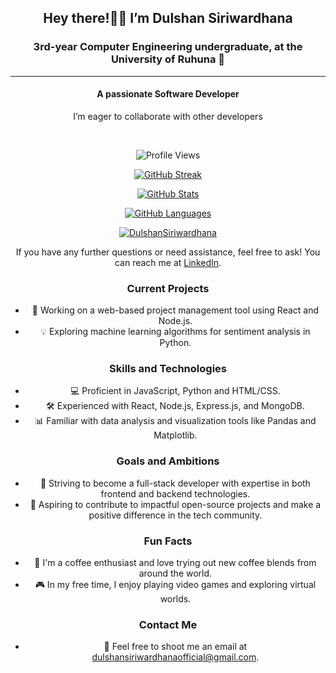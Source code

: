 <div align="center">
  <h2>Hey there!👋🤩 I’m Dulshan Siriwardhana</h2>
  <h3>3rd-year Computer Engineering undergraduate, at the University of Ruhuna 🏤</h3>
</div>
<hr/>

<div align= "center">
  <h4>A passionate Software Developer</h4>
  <p>I’m eager to collaborate with other developers</p>
</div>
<br>

<p align="center">
  <img src="https://komarev.com/ghpvc/?username=DulshanSiriwardhana" alt="Profile Views">
</p>

<p align="center">
  <a href="https://git.io/streak-stats">
    <img src="https://github-readme-streak-stats.herokuapp.com?user=DulshanSiriwardhana&theme=omni" alt="GitHub Streak">
  </a>
</p>

<p align="center">
  <a href="https://github.com/DulshanSiriwardhana/github-readme-stats">
    <img src="https://github-readme-stats.vercel.app/api?username=DulshanSiriwardhana&theme=algolia" alt="GitHub Stats">
  </a>
</p>

<p align="center">
  <a href="https://github.com/DulshanSiriwardhana/github-readme-stats">
    <img src="https://github-readme-stats.vercel.app/api/top-langs/?username=DulshanSiriwardhana&theme=radical&hide_border=false&include_all_commits=false&count_private=true&layout=compact" alt="GitHub Languages">
  </a>
</p>

<p align="center">
  <a href="https://github.com/ryo-ma/github-profile-trophy">
    <img src="https://github-profile-trophy.vercel.app/?username=DulshanSiriwardhana&theme=onedark" alt="DulshanSiriwardhana" />
  </a>
</p>

<p align="center">
  If you have any further questions or need assistance, feel free to ask! You can reach me at <a href="https://www.linkedin.com/in/dulshan-siriwardhana-17b77521a/">LinkedIn</a>.
</p>

<div align="center">
  <h3>Current Projects</h3>
  <ul>
    <li>🚀 Working on a web-based project management tool using React and Node.js.</li>
    <li>💡 Exploring machine learning algorithms for sentiment analysis in Python.</li>
  </ul>
</div>

<div align="center">
  <h3>Skills and Technologies</h3>
  <ul>
    <li>💻 Proficient in JavaScript, Python and HTML/CSS.</li>
    <li>🛠 Experienced with React, Node.js, Express.js, and MongoDB.</li>
    <li>📊 Familiar with data analysis and visualization tools like Pandas and Matplotlib.</li>
  </ul>
</div>

<div align="center">
  <h3>Goals and Ambitions</h3>
  <ul>
    <li>🎯 Striving to become a full-stack developer with expertise in both frontend and backend technologies.</li>
    <li>🔭 Aspiring to contribute to impactful open-source projects and make a positive difference in the tech community.</li>
  </ul>
</div>

<div align="center">
  <h3>Fun Facts</h3>
  <ul>
    <li>🌟 I'm a coffee enthusiast and love trying out new coffee blends from around the world.</li>
    <li>🎮 In my free time, I enjoy playing video games and exploring virtual worlds.</li>
  </ul>
</div>

<div align="center">
  <h3>Contact Me</h3>
  <ul>
    <li>📧 Feel free to shoot me an email at <a href="mailto:dulshansiriwardhanaofficial@gmail.com">dulshansiriwardhanaofficial@gmail.com</a>.</li>
  </ul>
</div>


